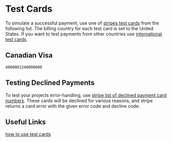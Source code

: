 # Test Cards
To simulate a successful payment, use one of [stripes test cards](https://stripe.com/docs/testing#cards) from the following list. The billing country for each test card is set to the United States. If you want to test payments from other countries use [international test cards](https://stripe.com/docs/testing?testing-method=tokens#international-cards).


## Canadian Visa
```
4000001240000000
```

## Testing Declined Payments
To test your projects error-handling, use [stripe list of declined payment card numbers](https://stripe.com/docs/testing#declined-payments). These cards will be declined for various reasons, and stripe returns a card error with the given error code and decline code.
 




## Useful Links
[how to use test cards](https://stripe.com/docs/testing?testing-method=card-numbers#use-test-cards)

